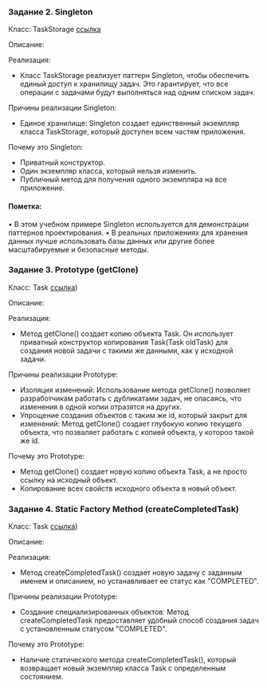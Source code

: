 ### Задание 2. Singleton

Класс: TaskStorage [ссылка](https://github.com/ILFirV-V/JavaPatternsProject/blob/master/src/Dal/Implementations/TaskStorage.java)

Описание:

Реализация:
* Класс TaskStorage реализует паттерн Singleton, чтобы обеспечить единый доступ к хранилищу задач. Это гарантирует, что все операции с задачами будут выполняться над одним списком задач.

Причины реализации Singleton:
* Единое хранилище: Singleton создает единственный экземпляр класса TaskStorage, который доступен всем частям приложения.

Почему это Singleton: 
* Приватный конструктор.
* Один экземпляр класса, который нельзя изменить.
* Публичный метод для получения одного экземпляра на все приложение.

#### Пометка:
• В этом учебном примере Singleton используется для демонстрации паттернов проектирования.
• В реальных приложениях для хранения данных лучше использовать базы данных или другие более масштабируемые и безопасные методы. 

### Задание 3. Prototype (getClone)

Класс: Task [ссылка](https://github.com/ILFirV-V/JavaPatternsProject/blob/master/src/Models/Implementations/Task.java))

Описание:

Реализация:
* Метод getClone() создает копию объекта Task. Он использует приватный конструктор копирования Task(Task oldTask) для создания новой задачи с такими же данными, как у исходной задачи.

Причины реализации Prototype:
* Изоляция изменений: Использование метода getClone() позволяет разработчикам работать с дубликатами задач, не опасаясь, что изменения в одной копии отразятся на других.
*  Упрощение создания объектов с таким же id, который закрыт для изменений: Метод getClone() создает глубокую копию текущего объекта, что позваляет работать с копией объекта, у котороо такой же id.

Почему это Prototype: 
*  Метод getClone() создает новую копию объекта Task, а не просто ссылку на исходный объект.
*  Копирование всех свойств исходного объекта в новый объект.


### Задание 4. Static Factory Method (createCompletedTask)

Класс: Task [ссылка](https://github.com/ILFirV-V/JavaPatternsProject/blob/master/src/Models/Implementations/Task.java))

Описание:

Реализация:
* Метод createCompletedTask() создает новую задачу с заданным именем и описанием, но устанавливает ее статус как "COMPLETED".

Причины реализации Prototype:
* Создание специализированных объектов: Метод createCompletedTask предоставляет удобный способ создания задач с установленным статусом "COMPLETED".

Почему это Prototype: 
*  Наличие статического метода createCompletedTask(), который возвращает новый экземпляр класса Task с определенным состоянием.
